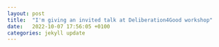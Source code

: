 ```yaml
---
layout: post
title:  "I'm giving an invited talk at Deliberation4Good workshop"
date:   2022-10-07 17:56:05 +0100
categories: jekyll update
---
```

